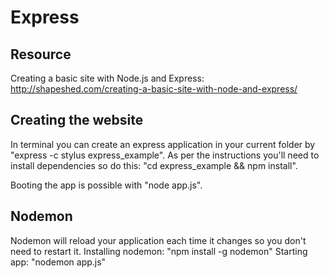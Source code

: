 Express
===============

Resource
---------------
Creating a basic site with Node.js and Express:
<http://shapeshed.com/creating-a-basic-site-with-node-and-express/>

Creating the website
---------------
In terminal you can create an express application in your current folder by "express -c stylus express_example". As per the instructions you'll need to install dependencies so do this: "cd express_example && npm install".

Booting the app is possible with "node app.js".

Nodemon
---------------
Nodemon will reload your application each time it changes so you don't need to restart it.
Installing nodemon: "npm install -g nodemon"
Starting app: "nodemon app.js"

